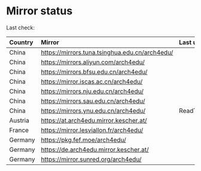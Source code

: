 <script src="./time.js"></script>
# Mirror status
Last check: <script type="text/javascript">localize(1690795089.6651232);</script>

|Country|Mirror|Last update|
|:------|:-----|:----------|
|China|https://mirrors.tuna.tsinghua.edu.cn/arch4edu/|<script type="text/javascript">localize(1690741696);</script>|
|China|https://mirrors.aliyun.com/arch4edu/|<script type="text/javascript">localize(1690698476);</script>|
|China|https://mirrors.bfsu.edu.cn/arch4edu/|<script type="text/javascript">localize(1690741696);</script>|
|China|https://mirror.iscas.ac.cn/arch4edu/|<script type="text/javascript">localize(1690741696);</script>|
|China|https://mirrors.nju.edu.cn/arch4edu/|<script type="text/javascript">localize(1690698476);</script>|
|China|https://mirrors.sau.edu.cn/arch4edu/|<script type="text/javascript">localize(1690741696);</script>|
|China|https://mirrors.ynu.edu.cn/arch4edu/|ReadTimeout|
|Austria|https://at.arch4edu.mirror.kescher.at/|<script type="text/javascript">localize(1690741696);</script>|
|France|https://mirror.lesviallon.fr/arch4edu/|<script type="text/javascript">localize(1689402753);</script>|
|Germany|https://pkg.fef.moe/arch4edu/|<script type="text/javascript">localize(1690741696);</script>|
|Germany|https://de.arch4edu.mirror.kescher.at/|<script type="text/javascript">localize(1690741696);</script>|
|Germany|https://mirror.sunred.org/arch4edu/|<script type="text/javascript">localize(1690741696);</script>|

<script src="./tablefilter/tablefilter.js"></script>
<script src="./table.js"></script>